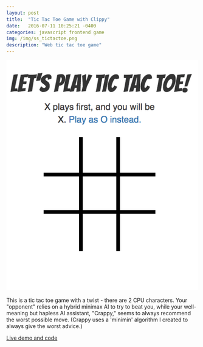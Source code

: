 ```yaml
---
layout: post
title:  "Tic Tac Toe Game with Clippy"
date:   2016-07-11 10:25:21 -0400
categories: javascript frontend game
img: /img/ss_tictactoe.png
description: "Web tic tac toe game"
---
```


![Project screenshot](/img/gif_ttt.gif)

This is a tic tac toe game with a twist - there are 2 CPU characters. Your "opponent" relies on a hybrid minimax AI to try to beat you, while your well-meaning but hapless AI assistant, "Crappy," seems to always recommend the worst possible move. (Crappy uses a 'minimin' algorithm I created to always give the worst advice.)

[Live demo and code](http://codepen.io/fraziern/full/XXKNZM/)
